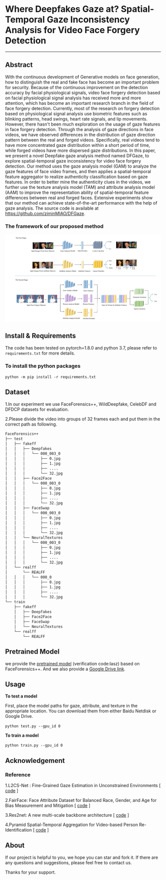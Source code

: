 # Where Deepfakes Gaze at? Spatial-Temporal Gaze Inconsistency Analysis for Video Face Forgery Detection
------------------

## Abstract
With the continuous development of Generative models on face generation, how to distinguish the real and fake face has become an important problem for security. Because of the continuous improvement on the detection accuracy by facial physiological signals, video face forgery detection based on facial physiological signal analysis has received more and more attention, which has become an important research branch in the field of face forgery detection. Currently, most of the research on forgery detection based on physiological signal analysis use biometric features such as blinking patterns, head swings, heart rate signals, and lip movements. However, there hasn't been much exploration on the usage of gaze features in face forgery detection. Through the analysis of gaze directions in face videos, we have observed differences in the distribution of gaze direction pattern between the real and forged videos. Specifically, real videos tend to have more concentrated gaze distribution within a short period of time, while forged videos have more dispersed gaze distributions. In this paper, we present a novel Deepfake gaze analysis method named DFGaze, to explore spatial-temporal gaze inconsistency for video face forgery detection. Our method uses the gaze analysis model (GAM) to analyze the gaze features of face video frames, and then applies a spatial-temporal feature aggregator to realize authenticity classification based on gaze features. In order to better mine the authenticity clues in the videos, we further use the texture analysis model (TAM) and attribute analysis model (AAM) to improve the representation ability of spatial-temporal feature differences between real and forged faces. Extensive experiments show that our method can achieve state-of-the-art performance with the help of gaze analysis. The source code is available at https://github.com/ziminMIAO/DFGaze.

### The framework of our proposed method

![image](https://github.com/ziminMIAO/sunsun91/blob/main/model.png)


## Install & Requirements
The code has been tested on pytorch=1.8.0 and python 3.7, please refer to `requirements.txt` for more details.
### To install the python packages
`python -m pip install -r requirements.txt`


## Dataset
1.In our experiment we use FaceForensics++, WildDeepfake, CelebDF and DFDCP datasets for evaluation.

2.Please divide the video into groups of 32 frames each and put them in the correct path as following.

````
FaceForensics++
├── test
│   ├── fakeff
│   │   ├── Deepfakes
│   │   │   └── 000_003_0
│   │   │       ├── 0.jpg
│   │   │       ├── 1.jpg
│   │   │       ├── ....
│   │   │       └── 32.jpg
│   │   ├── Face2Face
│   │   │   └── 000_003_0
│   │   │       ├── 0.jpg
│   │   │       ├── 1.jpg
│   │   │       ├── ....
│   │   │       └── 32.jpg
│   │   ├── FaceSwap
│   │   │   └── 000_003_0
│   │   │       ├── 0.jpg
│   │   │       ├── 1.jpg
│   │   │       ├── ....
│   │   │       └── 32.jpg
│   │   └── NeuralTextures
│   │   │   └── 000_003_0
│   │   │       ├── 0.jpg
│   │   │       ├── 1.jpg
│   │   │       ├── ....
│   │   │       └── 32.jpg
│   └── realff
│       └── REALFF
│   │   │   └── 000_0
│   │   │       ├── 0.jpg
│   │   │       ├── 1.jpg
│   │   │       ├── ....
│   │   │       └── 32.jpg
└── train
    ├── fakeff
    │   ├── Deepfakes
    │   ├── Face2Face
    │   ├── FaceSwap
    │   └── NeuralTextures
    └── realff
        └── REALFF
````
## Pretrained Model
we provide the [pretrained model](https://pan.baidu.com/s/16HvIPHeEm8EF2KphnCOebw) (verification code:lasz) based on FaceForensics++. And we also provide a [Google Drive link](https://drive.google.com/drive/folders/1QP7n5CMZYOq1V95aU7RS8alfQnv1RUIP?usp=drive_link).


## Usage

**To test a model**

First, place the model paths for gaze, attribute, and texture in the appropriate location. You can download them from either Baidu Netdisk or Google Drive.

`python test.py --gpu_id 0`

**To train a model**

`python train.py --gpu_id 0`


## Acknowledgement
### Reference
1.L2CS-Net : Fine-Grained Gaze Estimation in Unconstrained Environments [ [code](https://github.com/Ahmednull/L2CS-Net) ]

2.FairFace: Face Attribute Dataset for Balanced Race, Gender, and Age for Bias Measurement and Mitigation [ [code](https://github.com/joojs/fairface) ]

3.Res2net: A new multi-scale backbone architecture [ [code](https://mmcheng.net/res2net/) ]

4.Pyramid Spatial-Temporal Aggregation for Video-based Person Re-Identification [ [code](https://github.com/WangYQ9/VideoReID-PSTA) ]


## About
If our project is helpful to you, we hope you can star and fork it. If there are any questions and suggestions, please feel free to contact us.

Thanks for your support.
